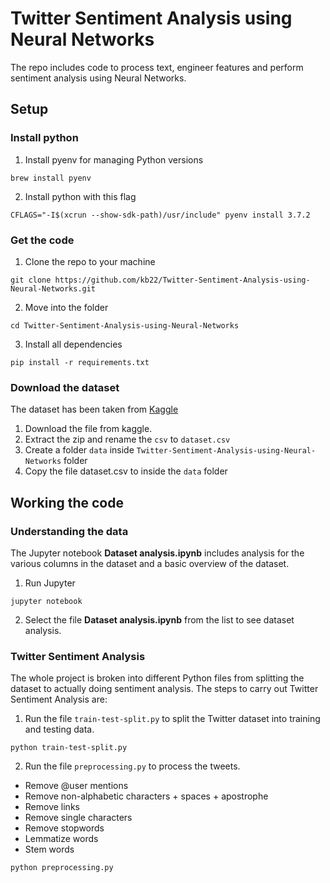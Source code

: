 # Twitter Sentiment Analysis using Neural Networks
The repo includes code to process text, engineer features and perform sentiment analysis using Neural Networks.

## Setup

### Install python
1. Install pyenv for managing Python versions
```
brew install pyenv
```
2. Install python with this flag
```
CFLAGS="-I$(xcrun --show-sdk-path)/usr/include" pyenv install 3.7.2
```

### Get the code
1. Clone the repo to your machine
```
git clone https://github.com/kb22/Twitter-Sentiment-Analysis-using-Neural-Networks.git
```
2. Move into the folder
```
cd Twitter-Sentiment-Analysis-using-Neural-Networks
```
3. Install all dependencies
```
pip install -r requirements.txt
```

### Download the dataset
The dataset has been taken from [Kaggle](https://www.kaggle.com/kazanova/sentiment140)
1. Download the file from kaggle.
2. Extract the zip and rename the `csv` to `dataset.csv`
3. Create a folder `data` inside `Twitter-Sentiment-Analysis-using-Neural-Networks` folder
3. Copy the file dataset.csv to inside the `data` folder

## Working the code

### Understanding the data
The Jupyter notebook **Dataset analysis.ipynb** includes analysis for the various columns in the dataset and a basic overview of the dataset.
1. Run Jupyter
```
jupyter notebook
```
2. Select the file **Dataset analysis.ipynb** from the list to see dataset analysis.

### Twitter Sentiment Analysis
The whole project is broken into different Python files from splitting the dataset to actually doing sentiment analysis. The steps to carry out Twitter Sentiment Analysis are:
1. Run the file `train-test-split.py` to split the Twitter dataset into training and testing data.
```
python train-test-split.py
```
2. Run the file `preprocessing.py` to process the tweets.
- Remove @user mentions
- Remove non-alphabetic characters + spaces + apostrophe
- Remove links
- Remove single characters
- Remove stopwords
- Lemmatize words
- Stem words
```
python preprocessing.py
```




